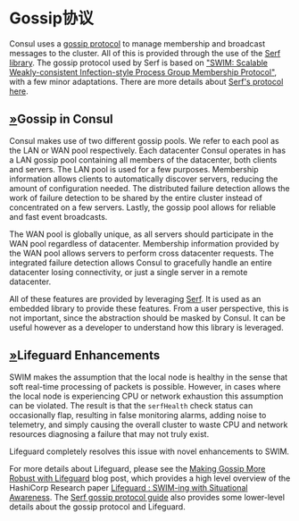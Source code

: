 # Gossip协议

Consul uses a [gossip protocol](https://en.wikipedia.org/wiki/Gossip_protocol) to manage membership and broadcast messages to the cluster. All of this is provided through the use of the [Serf library](https://www.serf.io/). The gossip protocol used by Serf is based on ["SWIM: Scalable Weakly-consistent Infection-style Process Group Membership Protocol"](http://www.cs.cornell.edu/info/projects/spinglass/public_pdfs/swim.pdf), with a few minor adaptations. There are more details about [Serf's protocol here](https://www.serf.io/docs/internals/gossip.html).

## [»](consul-by-hashicorp-2.md#gossip-in-consul)Gossip in Consul

Consul makes use of two different gossip pools. We refer to each pool as the LAN or WAN pool respectively. Each datacenter Consul operates in has a LAN gossip pool containing all members of the datacenter, both clients and servers. The LAN pool is used for a few purposes. Membership information allows clients to automatically discover servers, reducing the amount of configuration needed. The distributed failure detection allows the work of failure detection to be shared by the entire cluster instead of concentrated on a few servers. Lastly, the gossip pool allows for reliable and fast event broadcasts.

The WAN pool is globally unique, as all servers should participate in the WAN pool regardless of datacenter. Membership information provided by the WAN pool allows servers to perform cross datacenter requests. The integrated failure detection allows Consul to gracefully handle an entire datacenter losing connectivity, or just a single server in a remote datacenter.

All of these features are provided by leveraging [Serf](https://www.serf.io/). It is used as an embedded library to provide these features. From a user perspective, this is not important, since the abstraction should be masked by Consul. It can be useful however as a developer to understand how this library is leveraged.

## [»](consul-by-hashicorp-2.md#lifeguard)Lifeguard Enhancements

SWIM makes the assumption that the local node is healthy in the sense that soft real-time processing of packets is possible. However, in cases where the local node is experiencing CPU or network exhaustion this assumption can be violated. The result is that the `serfHealth` check status can occasionally flap, resulting in false monitoring alarms, adding noise to telemetry, and simply causing the overall cluster to waste CPU and network resources diagnosing a failure that may not truly exist.

Lifeguard completely resolves this issue with novel enhancements to SWIM.

For more details about Lifeguard, please see the [Making Gossip More Robust with Lifeguard](https://www.hashicorp.com/blog/making-gossip-more-robust-with-lifeguard/) blog post, which provides a high level overview of the HashiCorp Research paper [Lifeguard : SWIM-ing with Situational Awareness](https://arxiv.org/abs/1707.00788). The [Serf gossip protocol guide](https://www.serf.io/docs/internals/gossip.html#lifeguard) also provides some lower-level details about the gossip protocol and Lifeguard.

